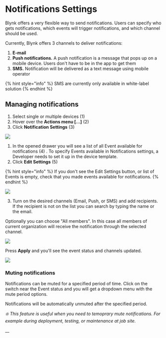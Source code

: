 # Notifications Settings

Blynk offers a very flexible way to send notifications. Users can specify who gets notifications, which events will trigger notifications, and which channel should be used.

Currently, Blynk offers 3 channels to deliver notifications: 

1. **E-mail**
2. **Push notifications.** A push notification is a message that pops up on a mobile device. Users don't have to be in the app to get them
3. **SMS.** Notification will be delivered as a text message using mobile operator

{% hint style="info" %}
SMS are currently only available in white-label solution
{% endhint %}

##  Managing notifications

1. Select single or multiple devices \(1\)
2. Hover over the **Actions menu \[...\]** \(2\)
3. Click **Notification Settings** \(3\)

![](https://user-images.githubusercontent.com/72824404/120806266-4ffcfc00-c54f-11eb-9cc0-d0c53cf7efcf.png)

1. In the opened drawer you will see a list of all Event available for notifications \(4\) . To specify Events available in Notifications settings, a Developer needs to set it up in the device template.
2. Click **Edit Settings** \(5\)

{% hint style="info" %}
If you don't see the Edit Settings button, or list of Events is empty, check that you made events available for notifications.
{% endhint %}

![](https://user-images.githubusercontent.com/72824404/120807574-c6e6c480-c550-11eb-8965-6a979c147122.png)

3. Turn on the desired channels \(Email, Push, or SMS\) and add recipients. If the recipient is not on the list you can search by typing the name or the email.

Optionally you can choose  "All members". In this case all members of current organization will receive the notification through the selected channel.

![](https://user-images.githubusercontent.com/72824404/120807610-cfd79600-c550-11eb-82ea-969884f21cf9.png)

Press **Apply** and you'll see the event status and channels updated.

![](https://user-images.githubusercontent.com/72824404/120807644-d8c86780-c550-11eb-927c-d73b24a638a7.png)



### Muting notifications

Notifications can be muted for a specified period of time. Click on the switch near the Event status and you will get a dropdown menu with the mute period options.

Notifications will be automatically unmuted after the specified period. 

_❇️ This feature is useful when you need to temoprary mute notifications. For example during deployment, testing, or maintenance at job site._

\_\_

